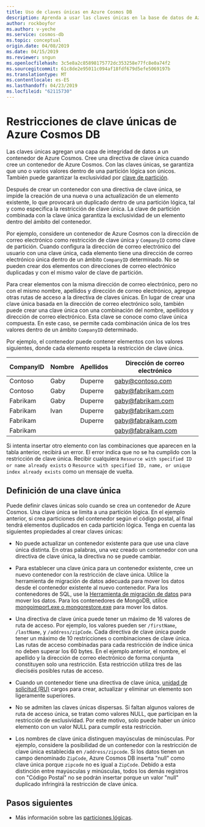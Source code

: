```yaml
---
title: Uso de claves únicas en Azure Cosmos DB
description: Aprenda a usar las claves únicas en la base de datos de Azure Cosmos DB
author: rockboyfor
ms.author: v-yeche
ms.service: cosmos-db
ms.topic: conceptual
origin.date: 04/08/2019
ms.date: 04/15/2019
ms.reviewer: sngun
ms.openlocfilehash: 3c5e8a2c85898175772dc353258e77fc8e0a74f2
ms.sourcegitcommit: 61c8de2e95011c094af18fdf679d5efe5069197b
ms.translationtype: MT
ms.contentlocale: es-ES
ms.lasthandoff: 04/23/2019
ms.locfileid: "62115730"
---
```

# <a name="unique-key-constraints-in-azure-cosmos-db"></a>Restricciones de clave únicas de Azure Cosmos DB

Las claves únicas agregan una capa de integridad de datos a un contenedor de Azure Cosmos. Cree una directiva de clave única cuando cree un contenedor de Azure Cosmos. Con las claves únicas, se garantiza que uno o varios valores dentro de una partición lógica son únicos. También puede garantizar la exclusividad por [clave de partición](partition-data.md). 

Después de crear un contenedor con una directiva de clave única, se impide la creación de una nueva o una actualización de un elemento existente, lo que provocará un duplicado dentro de una partición lógica, tal y como especifica la restricción de clave única. La clave de partición combinada con la clave única garantiza la exclusividad de un elemento dentro del ámbito del contenedor.

Por ejemplo, considere un contenedor de Azure Cosmos con la dirección de correo electrónico como restricción de clave única y `CompanyID` como clave de partición. Cuando configura la dirección de correo electrónico del usuario con una clave única, cada elemento tiene una dirección de correo electrónico única dentro de un ámbito `CompanyID` determinado. No se pueden crear dos elementos con direcciones de correo electrónico duplicadas y con el mismo valor de clave de partición. 

Para crear elementos con la misma dirección de correo electrónico, pero no con el mismo nombre, apellidos y dirección de correo electrónico, agregue otras rutas de acceso a la directiva de claves únicas. En lugar de crear una clave única basada en la dirección de correo electrónico solo, también puede crear una clave única con una combinación del nombre, apellidos y dirección de correo electrónico. Esta clave se conoce como clave única compuesta. En este caso, se permite cada combinación única de los tres valores dentro de un ámbito `CompanyID` determinado. 

Por ejemplo, el contenedor puede contener elementos con los valores siguientes, donde cada elemento respeta la restricción de clave única.

| CompanyID | Nombre | Apellidos |   Dirección de correo electrónico    |
|-----------|------------|-----------|--------------------|
|  Contoso  |    Gaby    |  Duperre  |  gaby@contoso.com  |
|  Contoso  |    Gaby    |  Duperre  | gaby@fabrikam.com  |
| Fabrikam  |    Gaby    |  Duperre  | gaby@fabrikam.com  |
| Fabrikam  |    Ivan    |  Duperre  | gaby@fabrikam.com  |
|  Fabrikam  |            |  Duperre  | gaby@fabraikam.com |
|  Fabrikam  |            |           | gaby@fabraikam.com |

Si intenta insertar otro elemento con las combinaciones que aparecen en la tabla anterior, recibirá un error. El error indica que no se ha cumplido con la restricción de clave única. Recibir cualquiera `Resource with specified ID or name already exists` o `Resource with specified ID, name, or unique index already exists` como un mensaje de vuelta. 

## <a name="define-a-unique-key"></a>Definición de una clave única

Puede definir claves únicas solo cuando se crea un contenedor de Azure Cosmos. Una clave única se limita a una partición lógica. En el ejemplo anterior, si crea particiones del contenedor según el código postal, al final tendrá elementos duplicados en cada partición lógica. Tenga en cuenta las siguientes propiedades al crear claves únicas:

* No puede actualizar un contenedor existente para que use una clave única distinta. En otras palabras, una vez creado un contenedor con una directiva de clave única, la directiva no se puede cambiar.

* Para establecer una clave única para un contenedor existente, cree un nuevo contenedor con la restricción de clave única. Utilice la herramienta de migración de datos adecuada para mover los datos desde el contenedor existente al nuevo contenedor. Para los contenedores de SQL, use la [Herramienta de migración de datos](import-data.md) para mover los datos. Para los contenedores de MongoDB, utilice [mongoimport.exe o mongorestore.exe](mongodb-migrate.md) para mover los datos.

* Una directiva de clave única puede tener un máximo de 16 valores de ruta de acceso. Por ejemplo, los valores pueden ser `/firstName`, `/lastName`, y `/address/zipCode`. Cada directiva de clave única puede tener un máximo de 10 restricciones o combinaciones de clave única. Las rutas de acceso combinadas para cada restricción de índice única no deben superar los 60 bytes. En el ejemplo anterior, el nombre, el apellido y la dirección de correo electrónico de forma conjunta constituyen solo una restricción. Esta restricción utiliza tres de las dieciséis posibles rutas de acceso.

* Cuando un contenedor tiene una directiva de clave única, [unidad de solicitud (RU)](request-units.md) cargos para crear, actualizar y eliminar un elemento son ligeramente superiores.

* No se admiten las claves únicas dispersas. Si faltan algunos valores de ruta de acceso única, se tratan como valores NULL, que participan en la restricción de exclusividad. Por este motivo, solo puede haber un único elemento con un valor NULL para cumplir esta restricción.

* Los nombres de clave única distinguen mayúsculas de minúsculas. Por ejemplo, considere la posibilidad de un contenedor con la restricción de clave única establecida en `/address/zipcode`. Si los datos tienen un campo denominado `ZipCode`, Azure Cosmos DB inserta "null" como clave única porque `zipcode` no es igual a `ZipCode`. Debido a esta distinción entre mayúsculas y minúsculas, todos los demás registros con "Código Postal" no se podrán insertar porque un valor "null" duplicado infringirá la restricción de clave única.

## <a name="next-steps"></a>Pasos siguientes

* Más información sobre las [particiones lógicas](partition-data.md).

<!-- Update_Description: update meta propreties, wording update -->